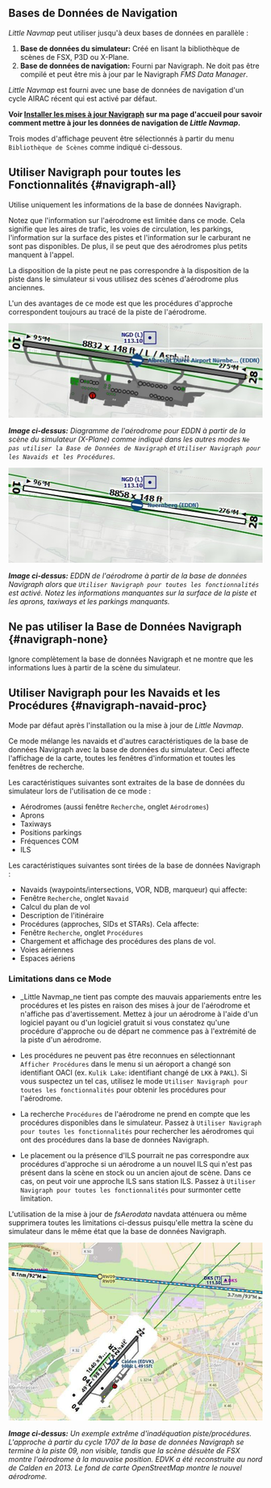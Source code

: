 ## Bases de Données de Navigation

_Little Navmap_ peut utiliser jusqu'à deux bases de données en parallèle :

1. **Base de données du simulateur:** Créé en lisant la bibliothèque de scènes de FSX, P3D ou X-Plane.
2. **Base de données de navigation:** Fourni par Navigraph. Ne doit pas être compilé et peut être mis à jour par le Navigraph _FMS Data Manager_.

_Little Navmap_ est fourni avec une base de données de navigation d'un cycle AIRAC récent qui est activé par défaut.

**Voir [Installer les mises à jour Navigraph](https://albar965.github.io/littlenavmap_navigraph.html) sur ma page d'accueil pour savoir comment mettre à jour les données de navigation de _Little Navmap_.**

Trois modes d'affichage peuvent être sélectionnés à partir du menu `Bibliothèque de Scènes` comme indiqué ci-dessous.

## Utiliser Navigraph pour toutes les Fonctionnalités {#navigraph-all}

Utilise uniquement les informations de la base de données Navigraph.

Notez que l'information sur l'aérodrome est limitée dans ce mode. Cela signifie que les aires de trafic, les voies de circulation, les parkings, l'information sur la surface des pistes et l'information sur le carburant ne sont pas disponibles. De plus, il se peut que des aérodromes plus petits manquent à l'appel.

La disposition de la piste peut ne pas correspondre à la disposition de la piste dans le simulateur si vous utilisez des scènes d'aérodrome plus anciennes.

L'un des avantages de ce mode est que les procédures d'approche correspondent toujours au tracé de la piste de l'aérodrome.

![Airport from Simulator Scenery](../images/airport_simulator_scenery.jpg "Airport from Simulator Scenery")

_**Image ci-dessus:** Diagramme de l'aérodrome pour EDDN à partir de la scène du simulateur \(X-Plane\) comme indiqué dans les autres modes _`Ne pas utiliser la Base de Données de Navigraph`_ et _`Utiliser Navigraph pour les Navaids et les Procédures`_._

![Airport from Navdatabase](../images/airport_navigraph_only.jpg "Airport from Navdatabase")

_**Image ci-dessus:** EDDN de l'aérodrome à partir de la base de données Navigraph alors que _`Utiliser Navigraph pour toutes les fonctionnalités`_ est activé. Notez les informations manquantes sur la surface de la piste et les aprons, taxiways et les parkings manquants._

## Ne pas utiliser la Base de Données Navigraph {#navigraph-none}

Ignore complètement la base de données Navigraph et ne montre que les informations lues à partir de la scène du simulateur.

## Utiliser Navigraph pour les Navaids et les Procédures {#navigraph-navaid-proc}

Mode par défaut après l'installation ou la mise à jour de _Little Navmap_.

Ce mode mélange les navaids et d'autres caractéristiques de la base de données Navigraph avec la base de données du simulateur. Ceci affecte l'affichage de la carte, toutes les fenêtres d'information et toutes les fenêtres de recherche.

Les caractéristiques suivantes sont extraites de la base de données du simulateur lors de l'utilisation de ce mode :

* Aérodromes \(aussi fenêtre `Recherche`, onglet `Aérodromes`\)
* Aprons
* Taxiways
* Positions parkings
* Fréquences COM
* ILS

Les caractéristiques suivantes sont tirées de la base de données Navigraph :

* Navaids \(waypoints/intersections, VOR, NDB, marqueur\) qui affecte:
 * Fenêtre `Recherche`, onglet `Navaid`
 * Calcul du plan de vol
 * Description de l'itinéraire
* Procédures \(approches, SIDs et STARs\). Cela affecte:
 * Fenêtre `Recherche`, onglet `Procédures`
 * Chargement et affichage des procédures des plans de vol.
* Voies aériennes
* Espaces aériens

### Limitations dans ce Mode

* _Little Navmap_ne tient pas compte des mauvais appariements entre les procédures et les pistes en raison des mises à jour de l'aérodrome et n'affiche pas d'avertissement. Mettez à jour un aérodrome à l'aide d'un logiciel payant ou d'un logiciel gratuit si vous constatez qu'une procédure d'approche ou de départ ne commence pas à l'extrémité de la piste d'un aérodrome.
* Les procédures ne peuvent pas être reconnues en sélectionnant `Afficher Procédures` dans le menu si un aéroport a changé son identifiant OACI \(ex. `Kulik Lake`: identifiant changé de `LKK` à `PAKL`\). Si vous suspectez un tel cas, utilisez le mode `Utiliser Navigraph pour toutes les fonctionnalités` pour obtenir les procédures pour l'aérodrome.
* La recherche `Procédures` de l'aérodrome ne prend en compte que les procédures disponibles dans le simulateur. Passez à `Utiliser Navigraph pour toutes les fonctionnalités` pour rechercher les aérodromes qui ont des procédures dans la base de données Navigraph.

* Le placement ou la présence d'ILS pourrait ne pas correspondre aux procédures d'approche si un aérodrome a un nouvel ILS qui n'est pas présent dans la scène en stock ou un ancien ajout de scène. Dans ce cas, on peut voir une approche ILS sans station ILS. Passez à `Utiliser Navigraph pour toutes les fonctionnalités` pour surmonter cette limitation.

L'utilisation de la mise à jour de _fsAerodata_ navdata atténuera ou même supprimera toutes les limitations ci-dessus puisqu'elle mettra la scène du simulateur dans le même état que la base de données Navigraph.

![Approach Procedure Mismatch](../images/procedure_mismatch.jpg "Approach Procedure Mismatch")

_**Image ci-dessus:** Un exemple extrême d'inadéquation piste/procédures. L'approche à partir du cycle 1707 de la base de données Navigraph se termine à la piste 09, non visible, tandis que la scène désuète de FSX montre l'aérodrome à la mauvaise position. EDVK a été reconstruite au nord de Calden en 2013. Le fond de carte OpenStreetMap montre le nouvel aérodrome._ 

